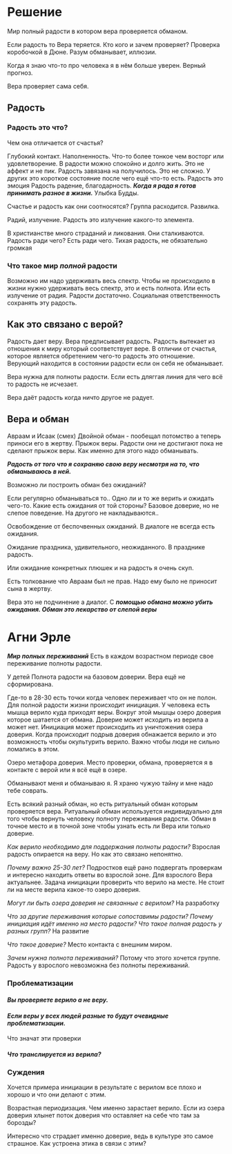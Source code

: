 # Решение
Мир полный радости в котором вера проверяется обманом.


Если радость то Вера теряется.
Кто кого и зачем проверяет? 
Проверка коробочкой в Дюне.
Разум обманывает, иллюзии.

Когда я знаю что-то про человека я в нём больше уверен. Верный прогноз.

Вера проверяет сама себя.

## Радость
### Радость это что? 
Чем она отличается от счастья?

Глубокий контакт.
Наполненность.
Что-то более тонкое чем восторг или удовлетворение.
В радости можно спокойно и долго жить. Это не аффект и не пик.
Радость завязана на получилось.
Это не сложно. 
У других это короткое состояние после чего ещё что-то есть. 
Радость это эмоция
Радость радение, благодарность.
***Когда я рада я готов принимать разное в жизни.***
Улыбка Будды.

Счастье и радость как они соотносятся? Группа расходится. Развилка.

Радий, излучение. Радость это излучение какого-то элемента.

В христианстве много страданий и ликования. Они сталкиваются.
Радость ради чего? Есть ради чего. 
Тихая радость, не обязательно громкая 

### Что такое мир *полной* радости
Возможно им надо удерживать весь спектр. Чтобы не происходило в жизни нужно удерживать весь спектр, это и есть полнота.
Или есть излучение от радия.
Радости достаточно.
Социальная ответственность сохранять эту радость.


## Как это связано с верой?
Радость дает веру.
Вера предписывает радость. Радость вытекает из отношения к миру который соответствует вере. В отличии от счастья, которое является обретением чего-то радость это отношение.
Верующий находится в состоянии радости если он себя не обманывает.

Вера нужна для полноты радости.
Если есть дляггая линия для чего всё то радость не исчезает.

Вера даёт радость когда ничто другое не радует.

## Вера и обман 
Авраам и Исаак (смех)
Двойной обман - пообещал потомство а теперь приноси его в жертву.
Прыжок веры.
Радости они не достигают пока не сделают прыжок веры. Как именно для этого надо обманывать.

***Радость от того что я сохраняю свою веру несмотря на то, что обманываюсь в ней.***

Возможно ли построить обман без ожиданий?

Если регулярно обманываться то..
Одно ли и то же верить и ожидать чего-то.
Какие есть ожидания от той стороны?
Базовое доверие, но не слепое поведение. На другого не накладываются..

Освобождение от беспочвенных ожиданий.
В диалоге не всегда есть ожидания.

Ожидание праздника, удивительного, неожиданного. В празднике радость.

Или ожидание конкретных плюшек и на радость я очень скуп.

Есть толкование что Авраам был не прав. Надо ему было не приносит сына в жертву.

Вера это не подчинение а диалог.
С ***помощью обмана можно убить ожидания. Обман это лекарство от слепой веры***

# Агни Эрле 
***Мир полных переживаний*** 
Есть в каждом возрастном периоде свое переживание полноты радости.

У детей Полнота радости на базовом доверии. Вера ещё не сформирована.

Где-то в 28-30 есть точки когда человек переживает что он не полон. Для полной радости жизни происходит инициация.
У человека есть мышца верило куда приходят веры. Вокруг этой мышцы озеро доверия которое шатается от обмана. Доверие может исходить из верила а может нет. Инициация может происходить из уничтожения озера доверия. Когда происходит подрыв доверия обнажается верило и это возможность чтобы окультурить верило. Важно чтобы люди не сильно ломались в этом.

Озеро метафора доверия. Место проверки, обмана, проверяется я в контакте с верой или я всё ещё в озере.

Обманывают меня и обманываю я.
Я храню чужую тайну и мне надо тебе соврать.


Есть всякий разный обман, но есть ритуальный обман которым проверяется вера.
Ритуальный обман используется индивидуально для того чтобы вернуть человеку полноту переживания радости. Обман в точное место и в точной зоне чтобы узнать есть ли Вера или только доверие.

*Как верило необходимо для поддержания полноты радости?*
Взрослая радость опирается на веру. Но как это связано непонятно.

*Почему важно 25-30 лет?*
Подростков ещё рано подвергать проверкам и интересно находить ответы во взрослой зоне. Для взрослого Вера актуальнее.
Задача инициации проверить что верило на месте. Не стоит ли на месте верила какое-то озеро доверия.

*Могут ли быть озера доверия не связанные с верилом?*
На разработку 

*Что за другие переживания которые сопоставимы радости? Почему инициация идёт именно на место радости? Что такое полная радость у разных групп?*
На развитие 

*Что такое доверие?*
Место контакта с внешним миром.

*Зачем нужна полнота переживаний?*
Потому что этого хочется группе.
Радость у взрослого невозможна без полноты переживаний.
### Проблематизации
#### *Вы проверяете верило а не веру.*
#### *Если веры у всех людей разные то будут очевидные проблематизации.*
Что значат эти проверки
#### *Что транслируется из верила?*
### Суждения 
Хочется примера инициации в результате с верилом все плохо и хорошо и что они делают с этим.

Возрастная периодизация.
Чем именно зарастает верило.
Если из озера доверия хлынет поток доверия что оставляет на себе что там за борозды?

Интересно что страдает именно доверие, ведь в культуре это самое страшное. Как устроена этика в связи с этим?


